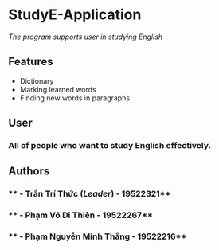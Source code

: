 # **StudyE-Application**
*The program supports user in studying English*
## Features
- Dictionary
- Marking learned words
- Finding new words in paragraphs
## User
### All of people who want to study English effectively.
## Authors
### ** - Trần Trí Thức (*Leader*) - 19522321**
### ** - Phạm Võ Di Thiên - 19522267**
### ** - Phạm Nguyễn Minh Thắng - 19522216**
